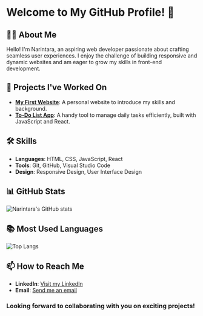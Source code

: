# Welcome to My GitHub Profile! 👋

## 👩‍💻 About Me
Hello! I'm Narintara, an aspiring web developer passionate about crafting seamless user experiences. I enjoy the challenge of building responsive and dynamic websites and am eager to grow my skills in front-end development.

## 🚀 Projects I've Worked On
- **[My First Website](URL_of_project)**: A personal website to introduce my skills and background.
- **[To-Do List App](URL_of_project)**: A handy tool to manage daily tasks efficiently, built with JavaScript and React.

## 🛠 Skills
- **Languages**: HTML, CSS, JavaScript, React
- **Tools**: Git, GitHub, Visual Studio Code
- **Design**: Responsive Design, User Interface Design

## 📊 GitHub Stats
![Narintara's GitHub stats](https://github-readme-stats.vercel.app/api?username=narint278&show_icons=true&theme=synthwave)

## 📚 Most Used Languages
![Top Langs](https://github-readme-stats.vercel.app/api/top-langs/?username=narint278&layout=compact&theme=synthwave)

## 📫 How to Reach Me
- **LinkedIn**: [Visit my LinkedIn](https://www.linkedin.com/in/narint278/)
- **Email**: [Send me an email](mailto:narint278@gmail.com)

### Looking forward to collaborating with you on exciting projects!
